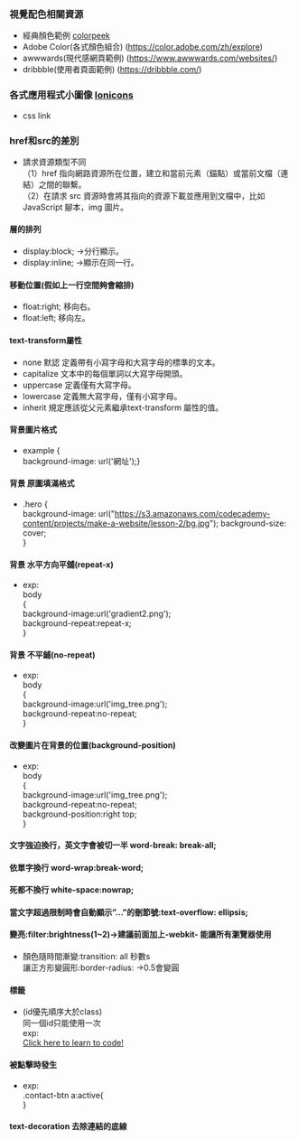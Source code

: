 ### 視覺配色相關資源
* 經典顏色範例 [colorpeek](http://www.colorpeek.com)
* Adobe Color(各式顏色組合) (https://color.adobe.com/zh/explore)
* awwwards(現代感網頁範例) (https://www.awwwards.com/websites/)
* dribbble(使用者頁面範例) (https://dribbble.com/)

### 各式應用程式小圖像 [Ionicons](https://ionicons.com)
* css link <link href="https://unpkg.com/ionicons@4.5.10-0/dist/css/ionicons.min.css" rel="stylesheet">

### href和src的差別
* 請求資源類型不同  
（1）href 指向網路資源所在位置，建立和當前元素（錨點）或當前文檔（連結）之間的聯繫。  
（2）在請求 src 資源時會將其指向的資源下載並應用到文檔中，比如 JavaScript 腳本，img 圖片。  

#### 層的排列  
* display:block; →分行顯示。
* display:inline; →顯示在同一行。

#### 移動位置(假如上一行空間夠會縮排)
* float:right; 移向右。
* float:left; 移向左。

#### text-transform屬性  
* none	默認  定義帶有小寫字母和大寫字母的標準的文本。  
* capitalize  文本中的每個單詞以大寫字母開頭。  
* uppercase  定義僅有大寫字母。  
* lowercase  定義無大寫字母，僅有小寫字母。  
* inherit  規定應該從父元素繼承text-transform 屬性的值。  

#### 背景圖片格式
* example {  
    background-image: url('網址');}  
    
#### 背景 原圖填滿格式
* .hero {  
  background-image: url("https://s3.amazonaws.com/codecademy-content/projects/make-a-website/lesson-2/bg.jpg");
  background-size: cover;  
}

#### 背景 水平方向平舖(repeat-x)
* exp:  
body  
{  
background-image:url('gradient2.png');  
background-repeat:repeat-x;  
}

#### 背景 不平鋪(no-repeat)
* exp:  
body  
{  
background-image:url('img_tree.png');  
background-repeat:no-repeat;  
}

#### 改變圖片在背景的位置(background-position)
* exp:  
body  
{  
background-image:url('img_tree.png');  
background-repeat:no-repeat;  
background-position:right top;  
}

#### 文字強迫換行，英文字會被切一半 word-break: break-all;  
#### 依單字換行 word-wrap:break-word;  
#### 死都不換行 white-space:nowrap;  
 
#### 當文字超過限制時會自動顯示”…”的刪節號:text-overflow: ellipsis;  

#### 變亮:filter:brightness(1~2)→建議前面加上-webkit- 能讓所有瀏覽器使用  
* 顏色隨時間漸變:transition: all 秒數s  
讓正方形變圓形:border-radius: →0.5會變圓  

#### 標籤
* (id優先順序大於class)  
同一個id只能使用一次  
exp:  
<a id="learn-code" href="https://www.codecademy.com">Click here to learn to code!</a>  
#### 被點擊時發生
* exp:  
.contact-btn a:active{  
}  

#### text-decoration 去除連結的底線
